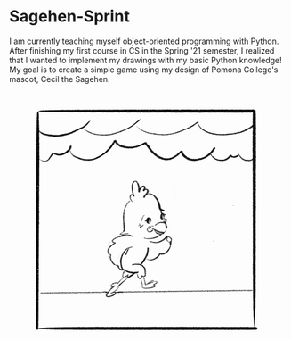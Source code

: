 # Sagehen-Sprint

I am currently teaching myself object-oriented programming with Python. After finishing my first course in CS in the Spring '21 semester, I realized that I wanted to implement my drawings with my basic Python knowledge! My goal is to create a simple game using my design of Pomona College's mascot, Cecil the Sagehen. 

![](Finished_Run_w_Background.gif)
